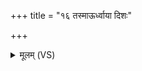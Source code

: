 +++
title = "१६ तस्माऊर्ध्वाया दिशः"

+++
<details><summary>मूलम् (VS)</summary>

तस्मा॑ऊ॒र्ध्वाया॑ दि॒शः ॥
</details>